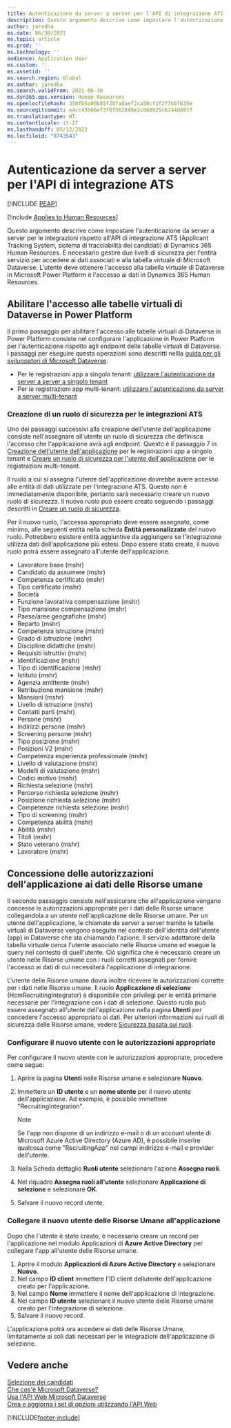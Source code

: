 ```yaml
---
title: Autenticazione da server a server per l'API di integrazione ATS
description: Questo argomento descrive come impostare l'autenticazione da server a server per le integrazioni rispetto all'API di integrazione ATS (Applicant Tracking System, sistema di tracciabilità dei candidati) di Dynamics 365 Human Resources.
author: jaredha
ms.date: 06/30/2021
ms.topic: article
ms.prod: ''
ms.technology: ''
audience: Application User
ms.custom: ''
ms.assetid: ''
ms.search.region: Global
ms.author: jaredha
ms.search.validFrom: 2021-06-30
ms.dyn365.ops.version: Human Resources
ms.openlocfilehash: 350fb5a00b85f28fa8aef2ca50cf1f277b8f635e
ms.sourcegitcommit: e4cc43b06ef3f0f562849e2c960025cb244d6017
ms.translationtype: HT
ms.contentlocale: it-IT
ms.lasthandoff: 05/12/2022
ms.locfileid: "8743543"
---
```

# <a name="server-to-server-authentication-for-the-ats-integration-api"></a>Autenticazione da server a server per l'API di integrazione ATS


[!INCLUDE [PEAP](../includes/peap-1.md)]

[!include [Applies to Human Resources](../includes/applies-to-hr.md)]

Questo argomento descrive come impostare l'autenticazione da server a server per le integrazioni rispetto all'API di integrazione ATS (Applicant Tracking System, sistema di tracciabilità dei candidati) di Dynamics 365 Human Resources. È necessario gestire due livelli di sicurezza per l'entità servizio per accedere ai dati associati e alla tabella virtuale di Microsoft Dataverse. L'utente deve ottenere l'accesso alla tabella virtuale di Dataverse in Microsoft Power Platform e l'accesso ai dati in Dynamics 365 Human Resources.

## <a name="enable-access-to-dataverse-virtual-tables-in-power-platform"></a>Abilitare l'accesso alle tabelle virtuali di Dataverse in Power Platform

Il primo passaggio per abilitare l'accesso alle tabelle virtuali di Dataverse in Power Platform consiste nel configurare l'applicazione in Power Platform per l'autenticazione rispetto agli endpoint delle tabelle virtuali di Dataverse. I passaggi per eseguire questa operazioni sono descritti nellla [guida per gli sviluppatori di Microsoft Dataverse](/powerapps/developer/data-platform).

  - Per le registrazioni app a singolo tenant: [utilizzare l'autenticazione da server a server a singolo tenant](/powerapps/developer/data-platform/use-single-tenant-server-server-authentication)
  - Per le registrazioni app multi-tenant: [utilizzare l'autenticazione da server a server multi-tenant](/powerapps/developer/data-platform/use-multi-tenant-server-server-authentication)

### <a name="creating-a-security-role-for-ats-integrations"></a>Creazione di un ruolo di sicurezza per le integrazioni ATS

Uno dei passaggi successivi alla creazione dell'utente dell'applicazione consiste nell'assegnare all'utente un ruolo di sicurezza che definisca l'accesso che l'applicazione avrà agli endpoint. Questo è il passaggio 7 in [Creazione dell'utente dell'applicazione](/powerapps/developer/data-platform/use-single-tenant-server-server-authentication#application-user-creation) per le registrazioni app a singolo tenant e [Creare un ruolo di sicurezza per l'utente dell'applicazione](/powerapps/developer/data-platform/use-multi-tenant-server-server-authentication#create-a-security-role-for-the-application-user) per le registrazioni multi-tenant. 

Il ruolo a cui si assegna l'utente dell'applicazione dovrebbe avere accesso alle entità di dati utilizzate per l'integrazione ATS. Questo non è immediatamente disponibile, pertanto sarà necessario creare un nuovo ruolo di sicurezza. Il nuovo ruolo può essere creato seguendo i passaggi descritti in [Creare un ruolo di sicurezza](/power-platform/admin/create-edit-security-role#create-a-security-role).

Per il nuovo ruolo, l'accesso appropriato deve essere assegnato, come minimo, alle seguenti entità nella scheda **Entità personalizzate** del nuovo ruolo. Potrebbero esistere entità aggiuntive da aggiungere se l'integrazione utilizza dati dell'applicazione più estesi. Dopo essere stato creato, il nuovo ruolo potrà essere assegnato all'utente dell'applicazione.

  - Lavoratore base (mshr)
  - Candidato da assumere (mshr)
  - Competenza certificato (mshr)
  - Tipo certificato (mshr)
  - Società
  - Funzione lavorativa compensazione (mshr)
  - Tipo mansione compensazione (mshr)
  - Paese/aree geografiche (mshr)
  - Reparto (mshr)
  - Competenza istruzione (mshr)
  - Grado di istruzione (mshr)
  - Discipline didattiche (mshr)
  - Requisiti istruttivi (mshr)
  - Identificazione (mshr)
  - Tipo di identificazione (mshr)
  - Istituto (mshr)
  - Agenzia emittente (mshr)
  - Retribuzione mansione (mshr)
  - Mansioni (mshr)
  - Livello di istruzione (mshr)
  - Contatti parti (mshr)
  - Persone (mshr)
  - Indirizzi persone (mshr)
  - Screening persone (mshr)
  - Tipo posizione (mshr)
  - Posizioni V2 (mshr)
  - Competenza esperienza professionale (mshr)
  - Livello di valutazione (mshr)
  - Modelli di valutazione (mshr)
  - Codici motivo (mshr)
  - Richiesta selezione (mshr)
  - Percorso richiesta selezione (mshr)
  - Posizione richiesta selezione (mshr)
  - Competenze richiesta selezione (mshr)
  - Tipo di screening (mshr)
  - Competenza abilità (mshr)
  - Abilità (mshr)
  - Titoli (mshr)
  - Stato veterano (mshr)
  - Lavoratore (mshr)

## <a name="granting-application-permissions-to-human-resources-data"></a>Concessione delle autorizzazioni dell'applicazione ai dati delle Risorse umane

Il secondo passaggio consiste nell'assicurare che all'applicazione vengano concesse le autorizzazioni appropriate per i dati delle Risorse umane collegandola a un utente nell'applicazione delle Risorse umane. Per un utente dell'applicazione, le chiamate da server a server tramite le tabelle virtuali di Dataverse vengono eseguite nel contesto dell'identità dell'utente (app) in Dataverse che sta chiamando l'azione. Il servizio adattatore della tabella virtuale cerca l'utente associato nelle Risorse umane ed esegue la query nel contesto di quell'utente. Ciò significa che è necessario creare un utente nelle Risorse umane con i ruoli corretti assegnati per fornire l'accesso ai dati di cui necessiterà l'applicazione di integrazione.

L'utente delle Risorse umane dovrà inoltre ricevere le autorizzazioni corrette per i dati nelle Risorse umane. Il ruolo **Applicazione di selezione** (HcmRecruitingIntegrator) è disponibile con privilegi per le entità primarie necessarie per l'integrazione con i dati di selezione. Questo ruolo può essere assegnato all'utente dell'applicazione nella pagina **Utenti** per concedere l'accesso appropriato ai dati. Per ulteriori informazioni sui ruoli di sicurezza delle Risorse umane, vedere [Sicurezza basata sui ruoli](/dynamics365/fin-ops-core/dev-itpro/sysadmin/role-based-security).

### <a name="set-up-the-new-user-with-appropriate-permissions"></a>Configurare il nuovo utente con le autorizzazioni appropriate

Per configurare il nuovo utente con le autorizzazioni appropriate, procedere come segue:

  1. Aprire la pagina **Utenti** nelle Risorse umane e selezionare **Nuovo**.
  2. Immettere un **ID utente** e un **nome utente** per il nuovo utente dell'applicazione. Ad esempio, è possibile immettere "RecruitingIntegration".

      > [!NOTE]
      > Se l'app non dispone di un indirizzo e-mail o di un account utente di Microsoft Azure Active Directory (Azure AD), è possibile inserire qualcosa come "RecruitingApp" nei campi indirizzo e-mail e provider dell'utente.

  3. Nella Scheda dettaglio **Ruoli utente** selezionare l'azione **Assegna ruoli**.
  4. Nel riquadro **Assegna ruoli all'utente** selezionare **Applicazione di selezione** e selezionare **OK**.
  5. Salvare il nuovo record utente.

### <a name="link-the-new-human-resources-user-to-the-application"></a>Collegare il nuovo utente delle Risorse Umane all'applicazione

Dopo che l'utente è stato creato, è necessario creare un record per l'applicazione nel modulo Applicazioni di **Azure Active Directory** per collegare l'app all'utente delle Risorse umane.

  1. Aprire il modulo **Applicazioni di Azure Active Directory** e selezionare **Nuovo**.
  2. Nel campo **ID client** immettere l'ID client dellutente dell'applicazione creato per l'applicazione.
  3. Nel campo **Nome** immettere il nome dell'applicazione di integrazione.
  4. Nel campo **ID utente** selezionare il nuovo utente delle Risorse umane creato per l'integrazione di selezione.
  5. Salvare il nuovo record.

L'applicazione potrà ora accedere ai dati delle Risorse Umane, limitatamente ai soli dati necessari per le integrazioni dell'applicazione di selezione.

## <a name="see-also"></a>Vedere anche

[Selezione dei candidati](hr-personnel-recruit.md)<br>
[Che cos'è Microsoft Dataverse?](/powerapps/maker/data-platform/data-platform-intro)<br>
[Usa l'API Web Microsoft Dataverse](/powerapps/developer/data-platform/webapi/overview)<br>
[Crea e aggiorna i set di opzioni utilizzando l'API Web](/powerapps/developer/data-platform/webapi/create-update-optionsets)<br>

[!INCLUDE[footer-include](../includes/footer-banner.md)]

